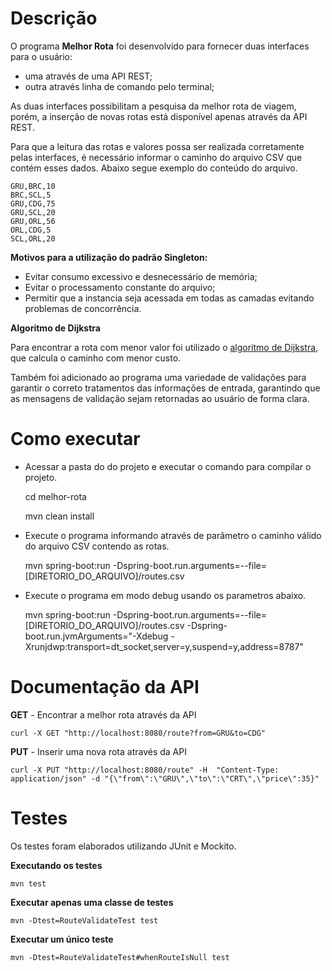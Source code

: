 # Descrição
O programa **Melhor Rota** foi desenvolvido para fornecer duas interfaces para o usuário:
- uma através de uma API REST;
- outra através linha de comando pelo terminal;

As duas interfaces possibilitam a pesquisa da melhor rota de viagem, porém, a inserção de novas rotas está disponível apenas através da API REST.

Para que a leitura das rotas e valores possa ser realizada corretamente pelas interfaces, é necessário informar o caminho do arquivo CSV que contém esses dados. Abaixo segue exemplo do conteúdo do arquivo.

    GRU,BRC,10
    BRC,SCL,5
    GRU,CDG,75
    GRU,SCL,20
    GRU,ORL,56
    ORL,CDG,5
    SCL,ORL,20

**Motivos para a utilização do padrão Singleton:**

- Evitar consumo excessivo e desnecessário de memória;
- Evitar o processamento constante do arquivo;
- Permitir que a instancia seja acessada em todas as camadas evitando problemas de concorrência.

**Algoritmo de Dijkstra**

Para encontrar a rota com menor valor foi utilizado o [algoritmo de Dijkstra](https://www.ime.usp.br/~pf/algoritmos_para_grafos/aulas/dijkstra.html), que calcula o caminho com menor custo.

Também foi adicionado ao programa uma variedade de validações para garantir o correto tratamentos das informações de entrada, garantindo que as mensagens de validação sejam retornadas ao usuário de forma clara.

# Como executar
- Acessar a pasta do do projeto e executar o comando para compilar o projeto.


    cd melhor-rota
  
    mvn clean install

- Execute o programa informando através de parâmetro o caminho válido do arquivo CSV contendo as rotas.


    mvn spring-boot:run -Dspring-boot.run.arguments=--file=[DIRETORIO_DO_ARQUIVO]/routes.csv

- Execute o programa em modo debug usando os parametros abaixo.


    mvn spring-boot:run -Dspring-boot.run.arguments=--file=[DIRETORIO_DO_ARQUIVO]/routes.csv -Dspring-boot.run.jvmArguments="-Xdebug -Xrunjdwp:transport=dt_socket,server=y,suspend=y,address=8787"

# Documentação da API

**GET** - Encontrar a melhor rota através da API

    curl -X GET "http://localhost:8080/route?from=GRU&to=CDG"


**PUT** - Inserir uma nova rota através da API

    curl -X PUT "http://localhost:8080/route" -H  "Content-Type: application/json" -d "{\"from\":\"GRU\",\"to\":\"CRT\",\"price\":35}"

# Testes

Os testes foram elaborados utilizando JUnit e Mockito.

**Executando os testes**

    mvn test

**Executar apenas uma classe de testes**

    mvn -Dtest=RouteValidateTest test

**Executar um único teste**

    mvn -Dtest=RouteValidateTest#whenRouteIsNull test